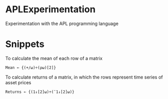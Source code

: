 # APLExperimentation
Experimentation with the APL programming language
# Snippets
To calculate the mean of each row of a matrix
``` Dyalog
Mean ← {(+/⍵)÷(⍴⍵)[2]}
```
To calculate returns of a matrix, in which the rows represent time series of asset prices
``` Dyalog
Returns ← {(1↓[2]⍵)÷(¯1↓[2]⍵)}
```
